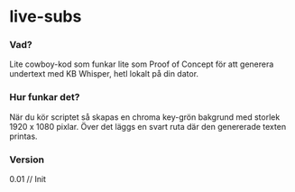 # live-subs

### Vad?
Lite cowboy-kod som funkar lite som Proof of Concept för att generera undertext med KB Whisper, hetl lokalt på din dator.  

### Hur funkar det?
När du kör scriptet så skapas en chroma key-grön bakgrund med storlek 1920 x 1080 pixlar. Över det 
läggs en svart ruta där den genererade texten printas.  

### Version 
0.01 // Init